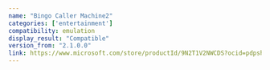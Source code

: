 ```yaml
---
name: "Bingo Caller Machine2"
categories: ['entertainment']
compatibility: emulation
display_result: "Compatible"
version_from: "2.1.0.0"
link: https://www.microsoft.com/store/productId/9N2T1V2NWCDS?ocid=pdpshare
---
```

